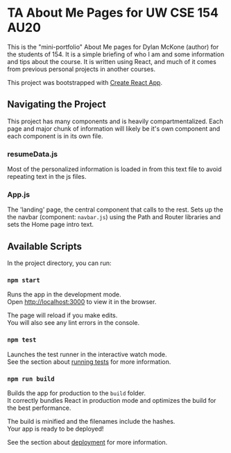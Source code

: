 # TA About Me Pages for UW CSE 154 AU20
This is the "mini-portfolio" About Me pages for Dylan McKone (author) for the students of 154. It is a simple briefing of who I am and some information and tips about the course. It is written using React, and much of it comes from previous personal projects in another courses.

This project was bootstrapped with [Create React App](https://github.com/facebook/create-react-app).

## Navigating the Project
This project has many components and is heavily compartmentalized. Each page and major chunk of information will likely be it's own component and each component is in its own file.

### resumeData.js
Most of the personalized information is loaded in from this text file to avoid repeating text in the js files.

### App.js
The 'landing' page, the central component that calls to the rest. Sets up the the navbar (component: `navbar.js`) using the Path and Router libraries and sets the Home page intro text.

## Available Scripts

In the project directory, you can run:

### `npm start`

Runs the app in the development mode.<br />
Open [http://localhost:3000](http://localhost:3000) to view it in the browser.

The page will reload if you make edits.<br />
You will also see any lint errors in the console.

### `npm test`

Launches the test runner in the interactive watch mode.<br />
See the section about [running tests](https://facebook.github.io/create-react-app/docs/running-tests) for more information.

### `npm run build`

Builds the app for production to the `build` folder.<br />
It correctly bundles React in production mode and optimizes the build for the best performance.

The build is minified and the filenames include the hashes.<br />
Your app is ready to be deployed!

See the section about [deployment](https://facebook.github.io/create-react-app/docs/deployment) for more information.
